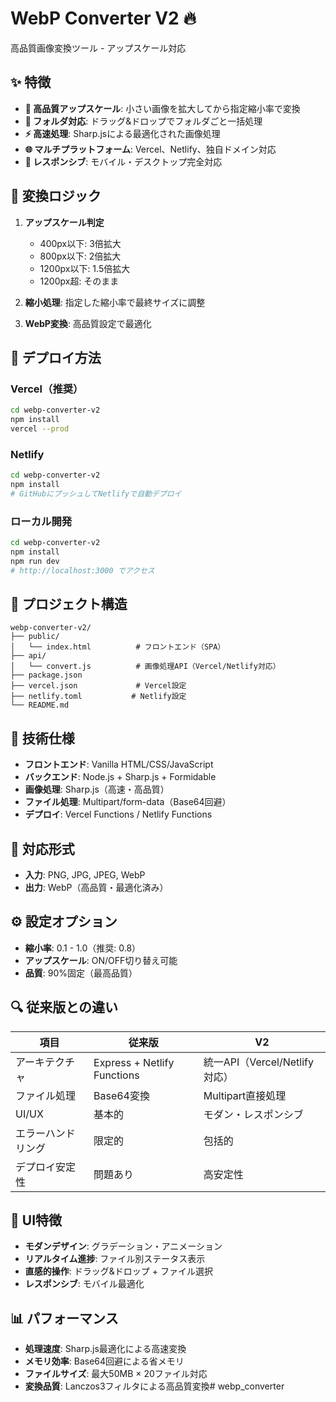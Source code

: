 # WebP Converter V2 🔥

高品質画像変換ツール -  アップスケール対応

## ✨ 特徴

- **🚀 高品質アップスケール**: 小さい画像を拡大してから指定縮小率で変換
- **📁 フォルダ対応**: ドラッグ&ドロップでフォルダごと一括処理
- **⚡ 高速処理**: Sharp.jsによる最適化された画像処理
- **🌐 マルチプラットフォーム**: Vercel、Netlify、独自ドメイン対応
- **📱 レスポンシブ**: モバイル・デスクトップ完全対応

## 🎯 変換ロジック

1. **アップスケール判定**
   - 400px以下: 3倍拡大
   - 800px以下: 2倍拡大  
   - 1200px以下: 1.5倍拡大
   - 1200px超: そのまま

2. **縮小処理**: 指定した縮小率で最終サイズに調整
3. **WebP変換**: 高品質設定で最適化

## 🚀 デプロイ方法

### Vercel（推奨）

```bash
cd webp-converter-v2
npm install
vercel --prod
```

### Netlify

```bash
cd webp-converter-v2
npm install
# GitHubにプッシュしてNetlifyで自動デプロイ
```

### ローカル開発

```bash
cd webp-converter-v2
npm install
npm run dev
# http://localhost:3000 でアクセス
```

## 📁 プロジェクト構造

```
webp-converter-v2/
├── public/
│   └── index.html          # フロントエンド（SPA）
├── api/
│   └── convert.js          # 画像処理API（Vercel/Netlify対応）
├── package.json
├── vercel.json             # Vercel設定
├── netlify.toml           # Netlify設定
└── README.md
```

## 🔧 技術仕様

- **フロントエンド**: Vanilla HTML/CSS/JavaScript
- **バックエンド**: Node.js + Sharp.js + Formidable
- **画像処理**: Sharp.js（高速・高品質）
- **ファイル処理**: Multipart/form-data（Base64回避）
- **デプロイ**: Vercel Functions / Netlify Functions

## 📱 対応形式

- **入力**: PNG, JPG, JPEG, WebP
- **出力**: WebP（高品質・最適化済み）

## ⚙️ 設定オプション

- **縮小率**: 0.1 - 1.0（推奨: 0.8）
- **アップスケール**: ON/OFF切り替え可能
- **品質**: 90%固定（最高品質）

## 🔍 従来版との違い

| 項目 | 従来版 | V2 |
|------|--------|-----|
| アーキテクチャ | Express + Netlify Functions | 統一API（Vercel/Netlify対応） |
| ファイル処理 | Base64変換 | Multipart直接処理 |
| UI/UX | 基本的 | モダン・レスポンシブ |
| エラーハンドリング | 限定的 | 包括的 |
| デプロイ安定性 | 問題あり | 高安定性 |

## 🎨 UI特徴

- **モダンデザイン**: グラデーション・アニメーション
- **リアルタイム進捗**: ファイル別ステータス表示
- **直感的操作**: ドラッグ&ドロップ + ファイル選択
- **レスポンシブ**: モバイル最適化

## 📊 パフォーマンス

- **処理速度**: Sharp.js最適化による高速変換
- **メモリ効率**: Base64回避による省メモリ
- **ファイルサイズ**: 最大50MB × 20ファイル対応
- **変換品質**: Lanczos3フィルタによる高品質変換# webp_converter
